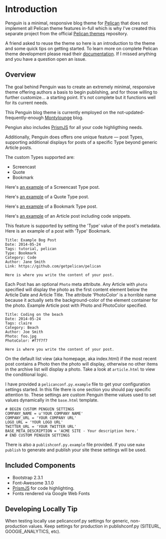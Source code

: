 # Introduction

Penguin is a minimal, responsive blog theme for [Pelican](http://docs.getpelican.com/) that does not implement all Pelican theme features in-full which is why I've created this separate project from the official [Pelican themes](https://github.com/getpelican/pelican-themes) repository.

A friend asked to reuse the theme so here is an introduction to the theme and some quick tips on getting started. To learn more on complete Pelican theme development please read their [documentation](http://docs.getpelican.com/en/3.1.1/themes.html). If I missed anything and you have a question open an issue.

## Overview

The goal behind Penguin was to create an extremely minimal, responsive theme offering authors a basis to begin publishing, and for those willing to further customize... a starting point.  It's not complete but it functions well for its current needs.

This Penguin blog theme is currently employed on the not-updated-frequently-enough [Montylounge](http://blog.montylounge.com/) blog.

Pengiun also includes [PrismJS](http://prismjs.com/) for all your code highligthing needs.

Additionally, Penguin does offers one unique feature — post Types, supporting additional displays for posts of a specific Type beyond generic Article posts.

The custom Types supported are:

* Screencast
* Quote
* Bookmark

Here's [an example](http://blog.montylounge.com/2010/02/11/integrating-mongodb-and-django/) of a Screencast Type post.

Here's [an example](http://blog.montylounge.com/2010/01/08/the-truest-sentence-you-know/) of a Quote Type post.

Here's [an example](http://blog.montylounge.com/2011/08/07/beginners-guide-pip-and-virtualenv/) of a Bookmark Type post.

Here's [an example](http://blog.montylounge.com/2011/08/04/in-review-of-sass/) of an Article post including code snippets.

This feature is supported by setting the 'Type' value of the post's metadata. Here is an example of a post with 'Type' Bookmark.

```
Title: Example Bog Post
Date: 2014-05-24
Tags: tutorial, pelican
Type: Bookmark
Category: Code
Author: Jane Smith
Link: https://github.com/getpelican/pelican

Here is where you write the content of your post.
```

Each Post has an optional `Photo` meta attribute. Any Article with `photo` specified will display the photo as the first content element below the Article Date and Article Title. The attribute 'PhotoColor' is a horrible name because it actually sets the background-color of the element container for the photo. Example Article post with Photo and PhotoColor specified.

```
Title: Coding on the beach
Date: 2014-05-24
Tags: claire
Category: Beach
Author: Joe Smith
Photo: foo.jpg
PhotoColor: #f7f7f7

Here is where you write the content of your post.
```

On the default list view (aka homepage, aka index.html) if the most recent post contains a Photo then the photo will display, otherwise no other items in the archive list will display a photo. Take a look at `article.html` to view the conditional logic. 

I have provided a `pelicanconf.py.example` file to get your configuration settings started. In this file there is one section you should pay specific attention to. These settings are custom Penguin theme values used to set values dynamically in the `base.html` template.

```
# BEGIN CUSTOM PENGUIN SETTINGS
COMPANY_NAME = u'YOUR COMPANY NAME'
COMPANY_URL = 'YOUR COMPANY URL'
LOGO_URL = 'YOUR LOGO URL'
TWITTER_URL = 'YOUR TWITTER URL'
BASE_META_DESCRIPTION = 'ACME SITE - Your description here.'
# END CUSTOM PENGUIN SETTINGS
```

There is also a `publishconf.py.example` file provided. If you use `make publish` to generate and publish your site these settings will be used. 

## Included Components

* Bootstrap 2.3.1
* Font-Awesome 3.1.0
* [PrismJS](http://prismjs.com/) for code highlighting.
* Fonts rendered via Google Web Fonts

## Developing Locally Tip

When testing locally use pelicanconf.py settings for generic, non-production values. Keep settings for production in publishconf.py (SITEURL, GOOGlE_ANALYTICS, etc).


